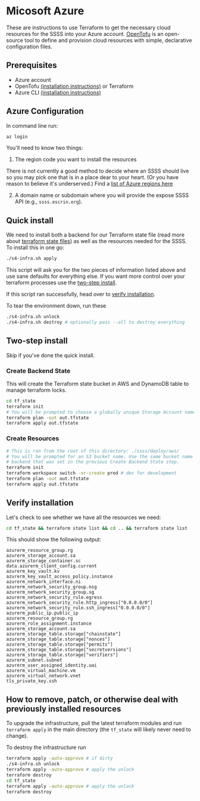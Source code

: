 # Micosoft Azure

These are instructions to use Terraform to get the necessary cloud resources for the SSSS into your
Azure account. [OpenTofu](https://opentofu.org) is an open-source tool to define and provision cloud
resources with simple, declarative configuration files.

## Prerequisites

- Azure account
- OpenTofu [(installation instructions)](https://opentofu.org/docs/intro/install/) or Terraform
- Azure CLI
  [(installation instructions)](https://learn.microsoft.com/en-us/cli/azure/install-azure-cli)

## Azure Configuration

In command line run:

```sh
az login
```

You'll need to know two things:

1. The region code you want to install the resources

There is not currently a good method to decide where an SSSS should live so you may pick one that is
in a place dear to your heart. (Or you have reason to believe it's underserved.) Find a
[list of Azure regions here](https://gist.github.com/ausfestivus/04e55c7d80229069bf3bc75870630ec8)

2. A domain name or subdomain where you will provide the expose SSSS API (e.g., `ssss.escrin.org`).

## Quick install

We need to install both a backend for our Terraform state file (read more about
[terraform state files](https://www.pluralsight.com/resources/blog/cloud/what-is-terraform-state))
as well as the resources needed for the SSSS. To install this in one go:

```sh
./s4-infra.sh apply
```

This script will ask you for the two pieces of information listed above and use sane defaults for
everything else. If you want more control over your terraform processes use the
[two-step install](#two-step-install).

If this script ran successfully, head over to [verify installation](#verify-installation).

To tear the environment down, run these

```sh
./s4-infra.sh unlock
./s4-infra.sh destroy # optionally pass --all to destroy everything
```

## Two-step install

Skip if you've done the quick install.

### Create Backend State

This will create the Terraform state bucket in AWS and DynamoDB table to manage terraform locks.

```sh
cd tf_state
terraform init
# You will be prompted to choose a globally unique Storage Account name to save the Terraform state.
terraform plan -out out.tfstate
terraform apply out.tfstate
```

### Create Resources

```sh
# This is ran from the root of this directory: ./ssss/deploy/aws/
# You will be prompted for an S3 bucket name. Use the same bucket name for the
# backend that was set in the previous Create Backend State step.
terraform init
terraform workspace switch -or-create prod # dev for development
terraform plan -out out.tfstate
terraform apply out.tfstate
```

## Verify installation

Let's check to see whether we have all the resources we need:

```sh
cd tf_state && terraform state list && cd .. && terraform state list
```

This should show the following output:

```
azurerm_resource_group.rg
azurerm_storage_account.sa
azurerm_storage_container.sc
data.azurerm_client_config.current
azurerm_key_vault.kv
azurerm_key_vault_access_policy.instance
azurerm_network_interface.ni
azurerm_network_security_group.nsg
azurerm_network_security_group.sg
azurerm_network_security_rule.egress
azurerm_network_security_rule.http_ingress["0.0.0.0/0"]
azurerm_network_security_rule.ssh_ingress["0.0.0.0/0"]
azurerm_public_ip.public_ip
azurerm_resource_group.rg
azurerm_role_assignment.instance
azurerm_storage_account.sa
azurerm_storage_table.storage["chainstate"]
azurerm_storage_table.storage["nonces"]
azurerm_storage_table.storage["permits"]
azurerm_storage_table.storage["secretversions"]
azurerm_storage_table.storage["verifiers"]
azurerm_subnet.subnet
azurerm_user_assigned_identity.uai
azurerm_virtual_machine.vm
azurerm_virtual_network.vnet
tls_private_key.ssh
```

## How to remove, patch, or otherwise deal with previously installed resources

To upgrade the infrastructure, pull the latest terraform modules and run `terraform apply` in the
main directory (the `tf_state` will likely never need to change).

To destroy the infrastructure run

```sh
terraform apply -auto-approve # if dirty
./s4-infra.sh unlock
terraform apply -auto-approve # apply the unlock
terraform destroy
cd tf_state
terraform apply -auto-approve # apply the unlock
terraform destroy
```
